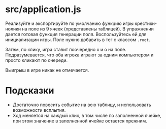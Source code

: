 # src/application.js

Реализуйте и экспортируйте по умолчанию функцию игры крестики-нолики на поле из 9 ячеек (представлены таблицей). В упражнении дается готовая функция генерации поля. Воспользуйтесь ей для инициализации игры. Поле нужно добавить в тег с классом `.root`.

Затем, по клику, игра ставит поочередно x и o на поле. Подразумевается, что оба игрока играют за одним компьютером и просто кликают по очереди. 

Выигрыш в игре никак не отмечается.

# Подсказки
* Достаточно повесить событие на всю таблицу, и использовать возможности всплытия.
* Ход меняется на каждый клик, в том числе по заполненной ячейке, при этом значение в заполненной ячейке остается прежним.